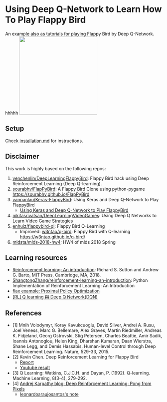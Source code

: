 # Using Deep Q-Network to Learn How To Play Flappy Bird

An example also as tutorials for playing Flappy Bird by Deep Q-Network.
hhhhh
<img src="./images/flappy_bird_demp.gif" width="250">

## Setup

Check [installation.md](./docs/installation.md) for instructions.

## Disclaimer

This work is highly based on the following repos:

1. [yenchenlin/DeepLearningFlappyBird](https://github.com/yenchenlin/DeepLearningFlappyBird): Flappy Bird hack using Deep Reinforcement Learning (Deep Q-learning).
2. [sourabhv/FlapPyBird](https://github.com/sourabhv/FlapPyBird): A Flappy Bird Clone using python-pygame <https://sourabhv.github.io/FlapPyBird>
3. [yanpanlau/Keras-FlappyBird](https://github.com/yanpanlau/Keras-FlappyBird): Using Keras and Deep Q-Network to Play FlappyBird
   - [Using Keras and Deep Q-Network to Play FlappyBird](https://yanpanlau.github.io/2016/07/10/FlappyBird-Keras.html)
4. [nikitasrivatsan/DeepLearningVideoGames](https://github.com/nikitasrivatsan/DeepLearningVideoGames): Using Deep Q Networks to Learn Video Game Strategies
5. [enhuiz/flappybird-ql](https://github.com/enhuiz/flappybird-ql): Flappy Bird Q-Learning
   - Improved: [w3ntao/q-bird](https://github.com/w3ntao/q-bird): Flappy Bird with Q-learning <https://w3ntao.github.io/q-bird/>
6. [mldsta/mlds-2018-hw4](https://github.com/mldsta/mlds-2018-hw4): HW4 of mlds 2018 Spring

## Learning resources

- [Reinforcement learning: An introduction](http://incompleteideas.net/book/the-book-2nd.html): Richard S. Sutton and Andrew G. Barto, MIT Press, Cambridge, MA, 2018.
- [ShangtongZhang/reinforcement-learning-an-introduction](https://github.com/ShangtongZhang/reinforcement-learning-an-introduction): Python Implementation of Reinforcement Learning: An Introduction
- [flax example: Proximal Policy Optimization](https://github.com/google/flax/tree/main/examples/ppo)
- [[RL] Q learning 與 Deep Q Network(DQN)](https://hackmd.io/@YungHuiHsu/BJgnMHbUH6)

## References

- [1] Mnih Volodymyr, Koray Kavukcuoglu, David Silver, Andrei A. Rusu, Joel Veness, Marc G. Bellemare, Alex Graves, Martin Riedmiller, Andreas K. Fidjeland, Georg Ostrovski, Stig Petersen, Charles Beattie, Amir Sadik, Ioannis Antonoglou, Helen King, Dharshan Kumaran, Daan Wierstra, Shane Legg, and Demis Hassabis. Human-level Control through Deep Reinforcement Learning. Nature, 529-33, 2015.
- [2] Kevin Chen. Deep Reinforcement Learning for Flappy Bird
  - [Report](http://cs229.stanford.edu/proj2015/362_report.pdf)
  - [Youtube result](https://youtu.be/9WKBzTUsPKc)
- [3] Q Learning: Watkins, C.J.C.H. and Dayan, P. (1992). Q-learning. Machine Learning, 8(3-4), 279-292.
- [4] [Andrej Karpathy blog: Deep Reinforcement Learning: Pong from Pixels](https://karpathy.github.io/2016/05/31/rl/)
  - [leonardoaraujosantos's note](https://leonardoaraujosantos.gitbook.io/artificial-inteligence/artificial_intelligence/reinforcement_learning/deep_reinforcement_learning)
